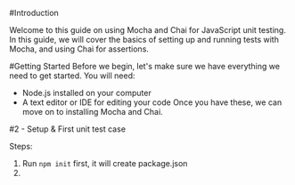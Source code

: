 #Introduction

Welcome to this guide on using Mocha and Chai for JavaScript unit testing. In this guide, we will cover the basics of setting up and running tests with Mocha, and using Chai for assertions.

#Getting Started
Before we begin, let's make sure we have everything we need to get started. You will need:

* Node.js installed on your computer
* A text editor or IDE for editing your code
Once you have these, we can move on to installing Mocha and Chai.




#2 - Setup & First unit test case

Steps:
1. Run `npm init` first, it will create package.json
2. 
